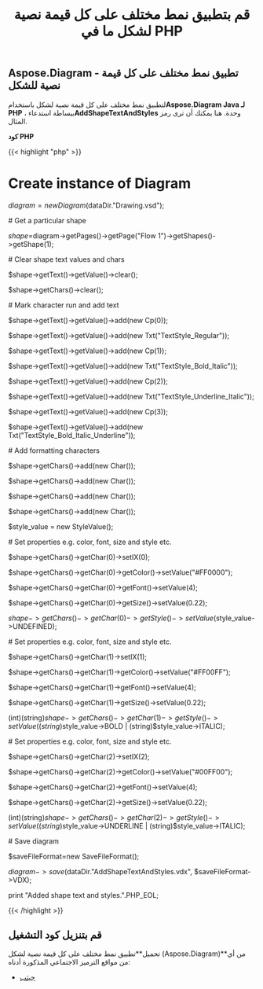 ﻿---
title: قم بتطبيق نمط مختلف على كل قيمة نصية لشكل ما في PHP
type: docs
weight: 20
url: /ar/java/apply-different-style-on-the-each-text-value-of-a-shape-in-php/
---
## **Aspose.Diagram - تطبيق نمط مختلف على كل قيمة نصية للشكل**
 لتطبيق نمط مختلف على كل قيمة نصية لشكل باستخدام**Aspose.Diagram Java لـ PHP** ، ببساطة استدعاء**AddShapeTextAndStyles** وحدة. هنا يمكنك أن ترى رمز المثال.

**كود PHP**

{{< highlight "php" >}}

 # Create instance of Diagram

$diagram = new Diagram($dataDir."Drawing.vsd");

\# Get a particular shape

$shape=$diagram->getPages()->getPage("Flow 1")->getShapes()->getShape(1);

\# Clear shape text values and chars

$shape->getText()->getValue()->clear();

$shape->getChars()->clear();

\# Mark character run and add text

$shape->getText()->getValue()->add(new Cp(0));

$shape->getText()->getValue()->add(new Txt("TextStyle_Regular"));

$shape->getText()->getValue()->add(new Cp(1));

$shape->getText()->getValue()->add(new Txt("TextStyle_Bold_Italic"));

$shape->getText()->getValue()->add(new Cp(2));

$shape->getText()->getValue()->add(new Txt("TextStyle_Underline_Italic"));

$shape->getText()->getValue()->add(new Cp(3));

$shape->getText()->getValue()->add(new Txt("TextStyle_Bold_Italic_Underline"));

\# Add formatting characters

$shape->getChars()->add(new Char());

$shape->getChars()->add(new Char());

$shape->getChars()->add(new Char());

$shape->getChars()->add(new Char());

$style_value = new StyleValue();

\# Set properties e.g. color, font, size and style etc.

$shape->getChars()->getChar(0)->setIX(0);

$shape->getChars()->getChar(0)->getColor()->setValue("#FF0000");

$shape->getChars()->getChar(0)->getFont()->setValue(4);

$shape->getChars()->getChar(0)->getSize()->setValue(0.22);

$shape->getChars()->getChar(0)->getStyle()->setValue($style_value->UNDEFINED);

\# Set properties e.g. color, font, size and style etc.

$shape->getChars()->getChar(1)->setIX(1);

$shape->getChars()->getChar(1)->getColor()->setValue("#FF00FF");

$shape->getChars()->getChar(1)->getFont()->setValue(4);

$shape->getChars()->getChar(1)->getSize()->setValue(0.22);

(int)(string)$shape->getChars()->getChar(1)->getStyle()->setValue((string)$style_value->BOLD | (string)$style_value->ITALIC);

\# Set properties e.g. color, font, size and style etc.

$shape->getChars()->getChar(2)->setIX(2);

$shape->getChars()->getChar(2)->getColor()->setValue("#00FF00");

$shape->getChars()->getChar(2)->getFont()->setValue(4);

$shape->getChars()->getChar(2)->getSize()->setValue(0.22);

(int)(string)$shape->getChars()->getChar(2)->getStyle()->setValue((string)$style_value->UNDERLINE | (string)$style_value->ITALIC);

\# Save diagram

$saveFileFormat=new SaveFileFormat();

$diagram->save($dataDir."AddShapeTextAndStyles.vdx", $saveFileFormat->VDX);

print "Added shape text and styles.".PHP_EOL;

{{< /highlight >}}
## **قم بتنزيل كود التشغيل**
 تحميل**تطبيق نمط مختلف على كل قيمة نصية لشكل (Aspose.Diagram)**من أي من مواقع الترميز الاجتماعي المذكورة أدناه:

- [جيثب](https://github.com/asposediagram/Aspose.Diagram-for-Java/blob/master/Plugins/Aspose_Diagram_Java_for_PHP/src/aspose/diagram/WorkingwithText/AddShapeTextAndStyles.php)
